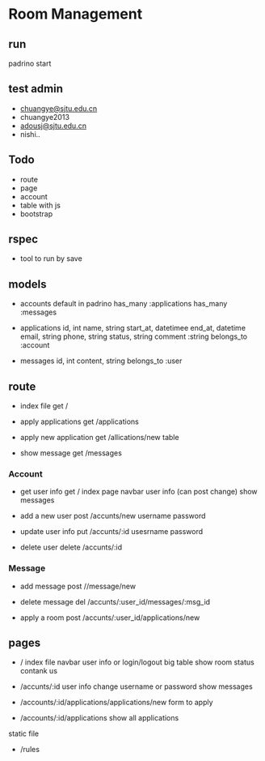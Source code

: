 # Room Management

## run
padrino start

## test admin
+ chuangye@sjtu.edu.cn
+ chuangye2013
+ adousj@sjtu.edu.cn
+ nishi..

## Todo
+ route
+ page
+ account
+ table with js
+ bootstrap

## rspec
+ tool to run by save

## models
+ accounts
  default in padrino
  has_many :applications
  has_many :messages
  
+ applications
  id, int
  name, string
  start_at, datetimee
  end_at, datetime
  email, string
  phone, string
  status, string
  comment :string
  belongs_to :account

+ messages
  id, int
  content, string
  belongs_to :user


## route
+ index file
get /

+ apply applications
get /applications

+ apply new application
get /allications/new
table

+ show message
get /messages

<!-- 
+ new message
get /messages/new
 -->

### Account
+ get user info
get /
  index page navbar
  user info (can post change)
  show messages

+ add a new user
post /accunts/new
  username
  password

+ update user info
put /accunts/:id
  usesrname
  password

+ delete user
delete /accunts/:id

### Message
+ add message
post //message/new

+ delete message
del /accunts/:user_id/messages/:msg_id

+ apply a room
post /accunts/:user_id/applications/new


## pages
+ /
  index file
  navbar user info or login/logout
  big table show room status
  contank us

+ /accunts/:id
  user info
  change username or password
  show messages

+ /accounts/:id/applications/applications/new
  form to apply

+ /accounts/:id/applications
  show all applications


static file
+ /rules